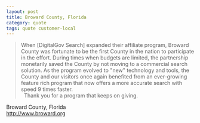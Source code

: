 ```yaml
---
layout: post
title: Broward County, Florida
category: quote
tags: quote customer-local
---
```


> When [DigitalGov Search] expanded their affiliate program, Broward County was fortunate to be the first County in the nation to participate in the effort. During times when budgets are limited, the partnership monetarily saved the County by not moving to a commercial search solution. As the program evolved to "new" technology and tools, the County and our visitors once again benefited from an ever-growing feature rich program that now offers a more accurate search with speed 9 times faster.  
> &nbsp;
> Thank you for a program that keeps on giving.

Broward County, Florida  
<http://www.broward.org>
